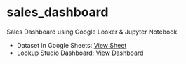 # sales_dashboard
Sales Dashboard using Google Looker &amp; Jupyter Notebook.
  - Dataset in Google Sheets: [View Sheet](https://drive.google.com/drive/folders/1UlCHtexdQetglI4fXoNadBIoyLs5CrbB?usp=sharing)
- Lookup Studio Dashboard: [View Dashboard](https://lookerstudio.google.com/reporting/d8a00e59-c89d-4fb5-8a35-f54b737e9c86)
